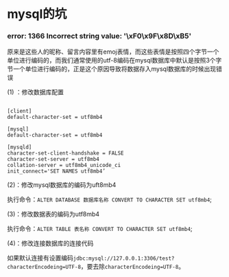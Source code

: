 # mysql的坑



### error: 1366 Incorrect string value: '\xF0\x9F\x8D\xB5'

原来是这些人的昵称、留言内容里有emoj表情，而这些表情是按照四个字节一个单位进行编码的，而我们通常使用的utf-8编码在mysql数据库中默认是按照3个字节一个单位进行编码的，正是这个原因导致将数据存入mysql数据库的时候出现错误

(1) ：修改数据库配置

```		mysql

[client]
default-character-set = utf8mb4

[mysql]
default-character-set = utf8mb4

[mysqld]
character-set-client-handshake = FALSE
character-set-server = utf8mb4
collation-server = utf8mb4_unicode_ci
init_connect='SET NAMES utf8mb4’
```

(2)：修改mysql数据库的编码为uft8mb4

执行命令：`ALTER DATABASE 数据库名称 CONVERT TO CHARACTER SET utf8mb4`;

(3)：修改数据表的编码为utf8mb4

执行命令：`ALTER TABLE 表名称 CONVERT TO CHARACTER SET utf8mb4`;

(4)：修改连接数据库的连接代码

如果默认连接有设置编码`jdbc:mysql://127.0.0.1:3306/test?characterEncodeing=UTF-8`，要去除`characterEncodeing=UTF-8`。

